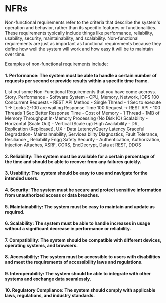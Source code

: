 # NFRs
Non-functional requirements refer to the criteria that describe the system's operation and behavior, rather than its specific features or functionalities. These requirements typically include things like performance, reliability, usability, security, maintainability, and scalability. Non-functional requirements are just as important as functional requirements because they define how well the system will work and how easy it will be to maintain over time.

Examples of non-functional requirements include:

#### 1. Performance: The system must be able to handle a certain number of requests per second or provide results within a specific time frame.
   List out some Non-Functional Requirements that you have come accross. Story.
   Performance - Software System - CPU, Memory, Network, IOPS
   100 Concurrent Requests -  REST API Method - Single Thread - 1 Sec to execute
   1 -> Locks
   2-100 are waiting
   Response Time
   100 Request -> REST API - 100 Threads
   1 Sec
   Better Response Time - Cost of Memory - 1 Thread - 1MB of Memory
   Throughput
   In-Memory Processing (No Disk IO)
   Scalability - Horizontal (Scale Out) - Vertical (Scale up)
   High Availability - DR, Replication (Replicaset),
   UX -
   Data Latency/Query Latency
   Graceful Degradation-
   Maintainnability, Servicea bility
   Diagnostics, Fault Tolerance, Resiliance _ Reliability Engg
   Safety
   Security - Authentication, Authorization, Injection Attaches, XSRF, CORS, EncDecrypt, Data at REST, DDOS

#### 2. Reliability: The system must be available for a certain percentage of the time and should be able to recover from any failures quickly.

#### 3. Usability: The system should be easy to use and navigate for the intended users.

#### 4. Security: The system must be secure and protect sensitive information from unauthorized access or data breaches.

#### 5. Maintainability: The system must be easy to maintain and update as required.

#### 6. Scalability: The system must be able to handle increases in usage without a significant decrease in performance or reliability.

#### 7. Compatibility: The system should be compatible with different devices, operating systems, and browsers.

#### 8. Accessibility: The system must be accessible to users with disabilities and meet the requirements of accessibility laws and regulations.

#### 9. Interoperability: The system should be able to integrate with other systems and exchange data seamlessly.

#### 10. Regulatory Compliance: The system should comply with applicable laws, regulations, and industry standards.

